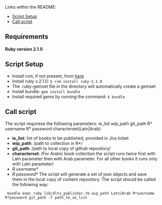 Links within the README:
* [Script Setup](#script-setup)
* [Call script ](#calling-the-script-directly)

## Requirements
#### Ruby version 2.1.0

## Script Setup
* Install rvm, if not present, from [here](https://rvm.io/rvm/install)
* Install ruby v.2.1.0:
   `$ rvm install ruby-2.1.0`
* The .ruby-gemset file in the directory will automatically create a gemset
* Install bundle: `gem install bundle`
* Install required gems by running the command: `$ bundle`

## Call script  
The script requirese the following parameters: 
ie_list
wip_path
git_path
R* username 
R* password 
characterset(Latn|Arab)
* **ie_list**: list of books to be published, provided in Jira ticket
* **wip_path**: /path to collection in R*/
* **git_path**: /path to local copy of github repository/
* **characterset**: /For Arabic book collection the script runs twice first with Latn parameter then with Arab parameter. For all other books it runs only with Latn parameter/
* **R* username** 
* **R* password** 
The script will generate a set of json objects and save them in the local copy of content repository. 
The script should be called the following way:
```
 bundle exec ruby lib/dlts_publisher.rb wip_path Latn|Arab R*username R*password git_path -f path_to_se_list
